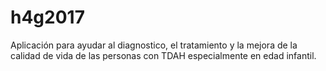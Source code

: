 # h4g2017
Aplicación para ayudar al diagnostico, el tratamiento y la mejora de la calidad de vida de las personas con TDAH especialmente en edad infantil.
